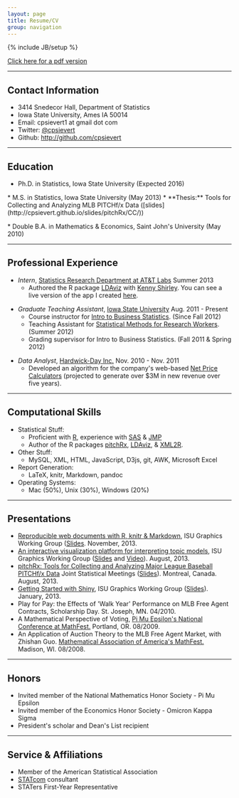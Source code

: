 ```yaml
---
layout: page
title: Resume/CV
group: navigation
---
```

{% include JB/setup %}

[Click here for a pdf version](http://cpsievert.github.io/carson_sievert.pdf)

---

## Contact Information
* 3414 Snedecor Hall, Department of Statistics
* Iowa State University, Ames IA 50014
* Email: cpsievert1 at gmail dot com
* Twitter: [@cpsievert](http://twitter.com/cpsievert)
* Github: <http://github.com/cpsievert>

---

## Education
* Ph.D. in Statistics, Iowa State University (Expected 2016)
<p></p>
* M.S. in Statistics, Iowa State University (May 2013)
	* **Thesis:** Tools for Collecting and Analyzing MLB PITCHf/x Data ([slides](http://cpsievert.github.io/slides/pitchRx/CC/))
<p></p>
* Double B.A. in Mathematics & Economics, Saint John's University (May 2010)

---

## Professional Experience

* *Intern*, [Statistics Research Department at AT&T Labs](http://stats.research.att.com/) Summer 2013
	* Authored the R package [LDAviz](https://github.com/kshirley/LDAviz) with [Kenny Shirley](http://www2.research.att.com/~kshirley/). You can see a live version of the app I created [here](http://glimmer.rstudio.com/cpsievert/LDAviz/).
	
<p></p>

* *Graduate Teaching Assistant*, [Iowa State University](http://www.stat.iastate.edu/) Aug. 2011 - Present
	* Course instructor for [Intro to Business Statistics](http://www.registrar.iastate.edu/catalog/2009-11/courses/stat.html#200). (Since Fall 2012)
	* Teaching Assistant for [Statistical Methods for Research Workers](http://www.registrar.iastate.edu/catalog/2009-11/courses/stat.html#400). (Summer 2012)
    * Grading supervisor for Intro to Business Statistics. (Fall 2011 & Spring 2012)

<p></p>

* *Data Analyst*, [Hardwick-Day Inc.](http://hardwickday.com/) Nov. 2010 - Nov. 2011
    * Developed an algorithm for the company's web-based [Net Price Calculators](http://hardwickday.com/capabilities/net-price-calculator) (projected to generate over $3M in new revenue over five years).
    
--- 
    
## Computational Skills
* Statistical Stuff:
	* Proficient with [R](http://www.r-project.org), experience with [SAS](http://www.sas.com/company/about/history.html) & [JMP](http://www.jmp.com/)
    * Author of the R packages [pitchRx](http://cran.r-project.org/web/packages/pitchRx/), [LDAviz](https://github.com/kshirley/LDAviz), & [XML2R](https://github.com/cpsievert/XML2R). 
* Other Stuff:
	* MySQL, XML, HTML, JavaScript, D3js, git, AWK, Microsoft Excel
* Report Generation:
	* LaTeX, knitr, Markdown, pandoc
* Operating Systems:
	* Mac (50%), Unix (30%), Windows (20%)
	
---
	
## Presentations
* [Reproducible web documents with R, knitr & Markdown](http://www.stat.iastate.edu/seminars/seminar.html?id=968), ISU Graphics Working Group ([Slides](http://cpsievert.github.io/slides/markdown/). November, 2013.
* [An interactive visualization platform for interpreting topic models](http://www.stat.iastate.edu/seminars/seminar.html?id=946), ISU Graphics Working Group ([Slides](http://cpsievert.github.io/slides/LDA/0926/) and [Video](https://www.dropbox.com/s/datl8sshpp859sh/LDAviz.mov)). August, 2013.
* [pitchRx: Tools for Collecting and Analyzing Major League Baseball PITCHf/x Data](http://www.amstat.org/meetings/jsm/2013/onlineprogram/AbstractDetails.cfm?abstractid=309308) Joint Statistical Meetings ([Slides](http://cpsievert.github.io/slides/pitchRx/jsm/)). Montreal, Canada. August, 2013.
* [Getting Started with Shiny](http://www.stat.iastate.edu/seminars/seminar.html?id=828), ISU Graphics Working Group ([Slides](http://cpsievert.github.com/slides/shiny/index.html)). January, 2013.
* Play for Pay: the Effects of 'Walk Year' Performance on MLB Free Agent Contracts, Scholarship Day. St. Joseph, MN. 04/2010.
* A Mathematical Perspective of Voting, [Pi Mu Epsilon's National Conference at MathFest.](http://www.maa.org/abstracts/mf2009-studentbook.pdf) Portland, OR. 08/2009.
* An Application of Auction Theory to the MLB Free Agent Market, with Zhishan Guo. [Mathematical Association of America's MathFest.](http://www.maa.org/abstracts/mf2008-studentbook.pdf) Madison, WI. 08/2008.

---

## Honors
* Invited member of the National Mathematics Honor Society - Pi Mu Epsilon
* Invited member of the Economics Honor Society - Omicron Kappa Sigma
* President's scholar and Dean's List recipient

---

## Service & Affiliations
* Member of the American Statistical Association
* [STATcom](http://streaming.stat.iastate.edu/~STATCOM/) consultant
* STATers First-Year Representative